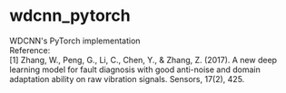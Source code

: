 # wdcnn_pytorch
WDCNN's PyTorch implementation  
Reference:  
[1] Zhang, W., Peng, G., Li, C., Chen, Y., & Zhang, Z. (2017). A new deep learning model for fault diagnosis with good anti-noise and domain adaptation ability on raw vibration signals. Sensors, 17(2), 425.
